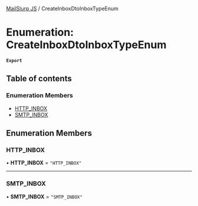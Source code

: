 [MailSlurp JS](../README.md) / CreateInboxDtoInboxTypeEnum

# Enumeration: CreateInboxDtoInboxTypeEnum

**`Export`**

## Table of contents

### Enumeration Members

- [HTTP\_INBOX](CreateInboxDtoInboxTypeEnum.md#http_inbox)
- [SMTP\_INBOX](CreateInboxDtoInboxTypeEnum.md#smtp_inbox)

## Enumeration Members

### HTTP\_INBOX

• **HTTP\_INBOX** = ``"HTTP_INBOX"``

___

### SMTP\_INBOX

• **SMTP\_INBOX** = ``"SMTP_INBOX"``
